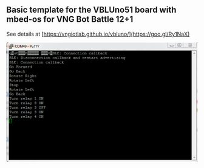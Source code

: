 ## Basic template for the VBLUno51 board with mbed-os for VNG Bot Battle 12+1

See details at [https://vngiotlab.github.io/vbluno/](https://goo.gl/Ry1NaX)


![](serial.png)